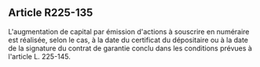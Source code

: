 Article R225-135
----
L'augmentation de capital par émission d'actions à souscrire en numéraire est
réalisée, selon le cas, à la date du certificat du dépositaire ou à la date de
la signature du contrat de garantie conclu dans les conditions prévues à
l'article L. 225-145.
